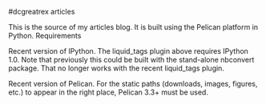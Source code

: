 #dcgreatrex articles

This is the source of my articles blog. It is built using the Pelican platform in Python.
Requirements

Recent version of IPython. The liquid_tags plugin above requires IPython 1.0. Note that previously this could be built with the stand-alone nbconvert package. That no longer works with the recent liquid_tags plugin.

Recent version of Pelican. For the static paths (downloads, images, figures, etc.) to appear in the right place, Pelican 3.3+ must be used.

